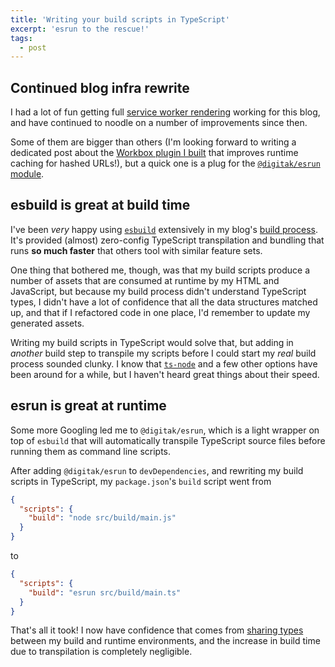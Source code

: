 ```yaml
---
title: 'Writing your build scripts in TypeScript'
excerpt: 'esrun to the rescue!'
tags:
  - post
---
```


## Continued blog infra rewrite

I had a lot of fun getting full [service worker rendering](https://jeffy.info/2021/07/17/sw-rendering.html) working for this blog, and have continued to noodle on a number of improvements since then.

Some of them are bigger than others (I'm looking forward to writing a dedicated post about the [Workbox plugin I built](https://github.com/jeffposnick/jeffy-info/blob/cf-worker/src/service-worker/shared/revisionedAssetsPlugin.ts) that improves runtime caching for hashed URLs!), but a quick one is a plug for the [`@digitak/esrun` module](https://github.com/digital-loukoum/esrun).

## esbuild is great at build time

I've been _very_ happy using [`esbuild`](https://esbuild.github.io/) extensively in my blog's [build process](https://github.com/jeffposnick/jeffy-info/tree/cf-worker/src/build). It's provided (almost) zero-config TypeScript transpilation and bundling that runs **so much faster** that others tool with similar feature sets.

One thing that bothered me, though, was that my build scripts produce a number of assets that are consumed at runtime by my HTML and JavaScript, but because my build process didn't understand TypeScript types, I didn't have a lot of confidence that all the data structures matched up, and that if I refactored code in one place, I'd remember to update my generated assets.

Writing my build scripts in TypeScript would solve that, but adding in _another_ build step to transpile my scripts before I could start my _real_ build process sounded clunky. I know that [`ts-node`](https://github.com/TypeStrong/ts-node) and a few other options have been around for a while, but I haven't heard great things about their speed.

## esrun is great at runtime

Some more Googling led me to `@digitak/esrun`, which is a light wrapper on top of `esbuild` that will automatically transpile TypeScript source files before running them as command line scripts.

After adding `@digitak/esrun` to `devDependencies`, and rewriting my build scripts in TypeScript, my `package.json`'s `build` script went from

```json
{
  "scripts": {
    "build": "node src/build/main.js"
  }
}
```

to

```json
{
  "scripts": {
    "build": "esrun src/build/main.ts"
  }
}
```

That's all it took! I now have confidence that comes from [sharing types](https://github.com/jeffposnick/jeffy-info/blob/cf-worker/src/shared/types.ts) between my build and runtime environments, and the increase in build time due to transpilation is completely negligible.

